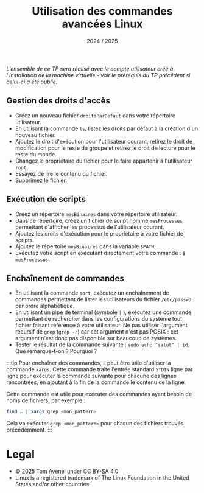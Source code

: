 ﻿---
title: Utilisation des commandes avancées Linux
date: 2024 / 2025
---

*L'ensemble de ce TP sera réalisé avec le compte utilisateur créé à l'installation de la machine virtuelle - voir le prérequis du TP précédent si celui-ci a été oublié.*

## Gestion des droits d'accès

- Créez un nouveau fichier `droitsParDefaut` dans votre répertoire utilisateur.
- En utilisant la commande `ls`, listez les droits par défaut à la création d'un nouveau fichier.
- Ajoutez le droit d'exécution pour l'utilisateur courant, retirez le droit de modification pour le reste du groupe et retirez le droit de lecture pour le reste du monde.
- Changez le propriétaire du fichier pour le faire appartenir à l'utilisateur `root`.
- Essayez de lire le contenu du fichier.
- Supprimez le fichier.

## Exécution de scripts

- Créez un répertoire `mesBinaires` dans votre répertoire utilisateur.
- Dans ce répertoire, créez un fichier de script nommé `mesProcessus` permettant d'afficher les processus de l'utilisateur courant.
- Ajoutez les droits d'exécution pour le propriétaire à votre fichier de scripts.
- Ajoutez le répertoire `mesBinaires` dans la variable `$PATH`.
- Exécutez votre script en exécutant directement votre commande : `$ mesProcessus`.

## Enchaînement de commandes

- En utilisant la commande `sort`, exécutez un enchaînement de commandes permettant de lister les utilisateurs du fichier `/etc/passwd` par ordre alphabétique.
- En utilisant un pipe de terminal (symbole `|` ), exécutez une commande permettant de rechercher dans les configurations du système tout fichier faisant référence à votre utilisateur. Ne pas utiliser l'argument récursif de `grep` (`grep -r`) car cet argument n'est pas POSIX : cet argument n'est donc pas disponible sur beaucoup de systèmes.
- Tester le résultat de la commande suivante : `sudo echo "salut" | id`. Que remarque-t-on ? Pourquoi ?

:::tip
Pour enchaîner des commandes, il peut être utile d'utiliser la commande `xargs`. Cette commande traite l'entrée standard `STDIN` ligne par ligne pour exécuter la commande suivante pour chacune des lignes rencontrées, en ajoutant à la fin de la commande le contenu de la ligne.

Cette commande est utile pour exécuter des commandes ayant besoin de noms de fichiers, par exemple :
```sh
find … | xargs grep <mon_pattern>
```

Cela va exécuter `grep <mon_pattern>` pour chacun des fichiers trouvés précédemment.
:::

# Legal

- © 2025 Tom Avenel under CC  BY-SA 4.0
- Linux is a registered trademark of The Linux Foundation in the United States and/or other countries.

